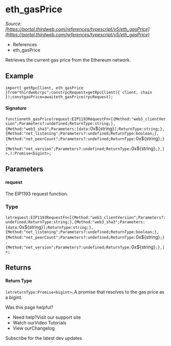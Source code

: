 # eth_gasPrice

*Source: [https://portal.thirdweb.com/references/typescript/v5/eth_gasPrice](https://portal.thirdweb.com/references/typescript/v5/eth_gasPrice)*

* References
* eth_gasPrice

Retrieves the current gas price from the Ethereum network.

## Example

`import{ getRpcClient, eth_gasPrice }from"thirdweb/rpc";constrpcRequest=getRpcClient({ client, chain });constgasPrice=awaiteth_gasPrice(rpcRequest);`
#### Signature

`functioneth_gasPrice(request:EIP1193RequestFn<[{Method:"web3_clientVersion";Parameters?:undefined;ReturnType:string;},{Method:"web3_sha3";Parameters:[data:`0x${string}`];ReturnType:string;},{Method:"net_listening";Parameters?:undefined;ReturnType:boolean;},{Method:"net_peerCount";Parameters?:undefined;ReturnType:`0x${string}`;},{Method:"net_version";Parameters?:undefined;ReturnType:`0x${string}`;},]>,):Promise<bigint>;`
## Parameters

#### request

The EIP1193 request function.

### Type

`letrequest:EIP1193RequestFn<[{Method:"web3_clientVersion";Parameters?:undefined;ReturnType:string;},{Method:"web3_sha3";Parameters:[data:`0x${string}`];ReturnType:string;},{Method:"net_listening";Parameters?:undefined;ReturnType:boolean;},{Method:"net_peerCount";Parameters?:undefined;ReturnType:`0x${string}`;},{Method:"net_version";Parameters?:undefined;ReturnType:`0x${string}`;},]>;`
## Returns

#### Return Type

`letreturnType:Promise<bigint>;`A promise that resolves to the gas price as a bigint.

Was this page helpful?

* Need help?Visit our support site
* Watch ourVideo Tutorials
* View ourChangelog

Subscribe for the latest dev updates

